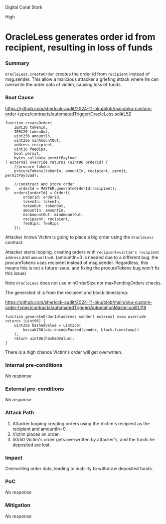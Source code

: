 Digital Coral Stork

High

# OracleLess generates order id from recipient, resulting in loss of funds

### Summary

`OracleLess.createOrder` creates the order id from `recipient` instead of msg.sender. This allow a malicious attacker a griefing attack where he can overwrite the order data of victim, causing loss of funds.

### Root Cause

https://github.com/sherlock-audit/2024-11-oku/blob/main/oku-custom-order-types/contracts/automatedTrigger/OracleLess.sol#L52
```solidity
function createOrder(
    IERC20 tokenIn,
    IERC20 tokenOut,
    uint256 amountIn,
    uint256 minAmountOut,
    address recipient,
    uint16 feeBips,
    bool permit,
    bytes calldata permitPayload
) external override returns (uint96 orderId) {
    //procure tokens
    procureTokens(tokenIn, amountIn, recipient, permit, permitPayload);

    //construct and store order
@>    orderId = MASTER.generateOrderId(recipient);
    orders[orderId] = Order({
        orderId: orderId,
        tokenIn: tokenIn,
        tokenOut: tokenOut,
        amountIn: amountIn,
        minAmountOut: minAmountOut,
        recipient: recipient,
        feeBips: feeBips
    });
```
Attacker knows Victim is going to place a big order using the `OracleLess` contract.

Attacker starts looping, creating orders with `recipient=victim's recipient address` and `amountIn=0`. (amountIn=0 is needed due to a different bug: the procureTokens uses recipient instead of msg.sender. Regardless, this means this is not a future issue. and fixing the procureTokens bug won't fix this issue)

Note `OracleLess` does not use minOrderSize nor maxPendingOrders checks.

The generated id is from the recipient and block.timestamp:

https://github.com/sherlock-audit/2024-11-oku/blob/main/oku-custom-order-types/contracts/automatedTrigger/AutomationMaster.sol#L119
```solidity
function generateOrderId(address sender) external view override returns (uint96) {
    uint256 hashedValue = uint256(
        keccak256(abi.encodePacked(sender, block.timestamp))
    );
    return uint96(hashedValue);
}
```
There is a high chance Victim's order will get overwriten.

### Internal pre-conditions

_No response_

### External pre-conditions

_No response_

### Attack Path

1. Attacker looping creating orders using the Victim's recipient as the recipient and amountIn=0.
2. Victim places an order.
3. 50/50 Victim's order gets overwritten by attacker's, and the funds he deposited are lost.

### Impact

Overwriting order data, leading to inability to withdraw deposited funds.

### PoC

_No response_

### Mitigation

_No response_